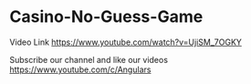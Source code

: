# Casino-No-Guess-Game

Video Link  https://www.youtube.com/watch?v=UjiSM_7OGKY

Subscribe our channel and like our videos https://www.youtube.com/c/Angulars
